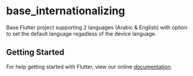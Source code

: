 # base_internationalizing

Base Flutter project supporting 2 languages (Arabic & English) with option to set the default language regadless of the device language.

## Getting Started

For help getting started with Flutter, view our online
[documentation](https://flutter.io/).
